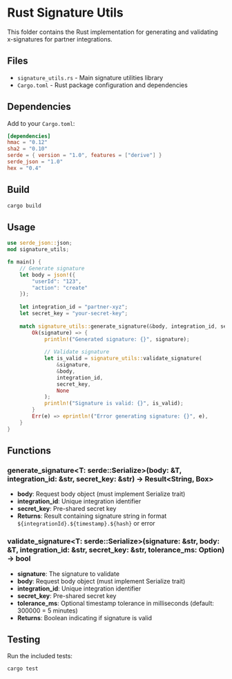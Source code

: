 # Rust Signature Utils

This folder contains the Rust implementation for generating and validating x-signatures for partner integrations.

## Files

- `signature_utils.rs` - Main signature utilities library
- `Cargo.toml` - Rust package configuration and dependencies

## Dependencies

Add to your `Cargo.toml`:

```toml
[dependencies]
hmac = "0.12"
sha2 = "0.10"
serde = { version = "1.0", features = ["derive"] }
serde_json = "1.0"
hex = "0.4"
```

## Build

```bash
cargo build
```

## Usage

```rust
use serde_json::json;
mod signature_utils;

fn main() {
    // Generate signature
    let body = json!({
        "userId": "123",
        "action": "create"
    });
    
    let integration_id = "partner-xyz";
    let secret_key = "your-secret-key";
    
    match signature_utils::generate_signature(&body, integration_id, secret_key) {
        Ok(signature) => {
            println!("Generated signature: {}", signature);
            
            // Validate signature
            let is_valid = signature_utils::validate_signature(
                &signature, 
                &body, 
                integration_id, 
                secret_key, 
                None
            );
            println!("Signature is valid: {}", is_valid);
        }
        Err(e) => eprintln!("Error generating signature: {}", e),
    }
}
```

## Functions

### generate_signature<T: serde::Serialize>(body: &T, integration_id: &str, secret_key: &str) -> Result<String, Box<dyn std::error::Error>>
- **body**: Request body object (must implement Serialize trait)
- **integration_id**: Unique integration identifier
- **secret_key**: Pre-shared secret key
- **Returns**: Result containing signature string in format `${integrationId}.${timestamp}.${hash}` or error

### validate_signature<T: serde::Serialize>(signature: &str, body: &T, integration_id: &str, secret_key: &str, tolerance_ms: Option<u64>) -> bool
- **signature**: The signature to validate
- **body**: Request body object (must implement Serialize trait)
- **integration_id**: Unique integration identifier
- **secret_key**: Pre-shared secret key
- **tolerance_ms**: Optional timestamp tolerance in milliseconds (default: 300000 = 5 minutes)
- **Returns**: Boolean indicating if signature is valid

## Testing

Run the included tests:

```bash
cargo test
```
